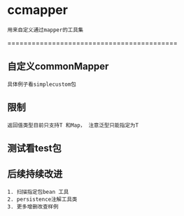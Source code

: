 # ccmapper
	用来自定义通过mapper的工具集
==========================================	
## 自定义commonMapper 
	具体例子看simplecustom包
## 限制 
	返回值类型目前只支持T 和Map， 注意泛型只能指定为T
## 测试看test包

## 后续持续改进
    1. 扫描指定包bean 工具
    2. persistence注解工具类
    3. 更多增删改查样例
    

